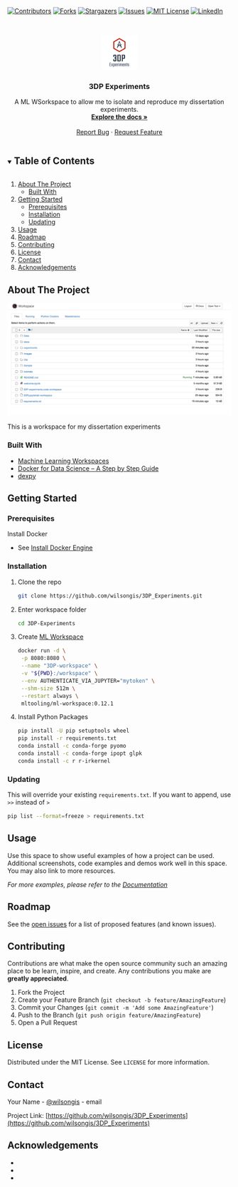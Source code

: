 <!--
*** Thanks for checking out the Best-README-Template. If you have a suggestion
*** that would make this better, please fork the repo and create a pull request
*** or simply open an issue with the tag "enhancement".
*** Thanks again! Now go create something AMAZING! :D
***
***
***
*** To avoid retyping too much info. Do a search and replace for the following:
*** wilsongis, 3DP-experiments, twitter_handle, email, project_title, project_description
-->



<!-- PROJECT SHIELDS -->
<!--
*** I'm using markdown "reference style" links for readability.
*** Reference links are enclosed in brackets [ ] instead of parentheses ( ).
*** See the bottom of this document for the declaration of the reference variables
*** for contributors-url, forks-url, etc. This is an optional, concise syntax you may use.
*** https://www.markdownguide.org/basic-syntax/#reference-style-links
-->
[![Contributors][contributors-shield]][contributors-url]
[![Forks][forks-shield]][forks-url]
[![Stargazers][stars-shield]][stars-url]
[![Issues][issues-shield]][issues-url]
[![MIT License][license-shield]][license-url]
[![LinkedIn][linkedin-shield]][linkedin-url]



<!-- PROJECT LOGO -->
<br />
<p align="center">
  <a href="https://github.com/wilsongis/3DP_Experiments">
    <img src="images/logo.png" alt="Logo" width="80" height="80">
  </a>

  <h3 align="center">3DP Experiments</h3>

  <p align="center">
    A ML WSorkspace to allow me to isolate and reproduce my dissertation experiments.
    <br />
    <a href="https://github.com/wilsongis/3DP_Experiments"><strong>Explore the docs »</strong></a>
    <br />
    <br />
    <a href="https://github.com/wilsongis/3DP_Experiments/issues">Report Bug</a>
    ·
    <a href="https://github.com/wilsongis/3DP_Experiments/issues">Request Feature</a>
  </p>
</p>



<!-- TABLE OF CONTENTS -->
<details open="open">
  <summary><h2 style="display: inline-block">Table of Contents</h2></summary>
  <ol>
    <li>
      <a href="#about-the-project">About The Project</a>
      <ul>
        <li><a href="#built-with">Built With</a></li>
      </ul>
    </li>
    <li>
      <a href="#getting-started">Getting Started</a>
      <ul>
        <li><a href="#prerequisites">Prerequisites</a></li>
        <li><a href="#installation">Installation</a></li>
        <li><a href="#updating">Updating</a></li>
      </ul>
    </li>
    <li><a href="#usage">Usage</a></li>
    <li><a href="#roadmap">Roadmap</a></li>
    <li><a href="#contributing">Contributing</a></li>
    <li><a href="#license">License</a></li>
    <li><a href="#contact">Contact</a></li>
    <li><a href="#acknowledgements">Acknowledgements</a></li>
  </ol>
</details>



<!-- ABOUT THE PROJECT -->
## About The Project

[![Product Name Screen Shot][product-screenshot]](https://example.com)

This is a workspace for my dissertation experiments


### Built With

* [Machine Learning Workspaces](https://github.com/ml-tooling/ml-workspace#getting-started)
* [Docker for Data Science – A Step by Step Guide](https://dagshub.com/blog/setting-up-data-science-workspace-with-docker/)
* [dexpy](https://statease.github.io/dexpy/)




<!-- GETTING STARTED -->
## Getting Started


### Prerequisites

Install Docker

* See [Install Docker Engine](https://docs.docker.com/engine/install/)

### Installation

1. Clone the repo
   ```sh
   git clone https://github.com/wilsongis/3DP_Experiments.git
   ```
2. Enter workspace folder
   ```sh
   cd 3DP-Experiments
   ```
3. Create [ML Workspace](https://github.com/ml-tooling/ml-workspace#getting-started)
   ```sh
   docker run -d \
    -p 8080:8080 \
    --name "3DP-workspace" \
    -v "${PWD}:/workspace" \
    --env AUTHENTICATE_VIA_JUPYTER="mytoken" \
    --shm-size 512m \
    --restart always \
    mltooling/ml-workspace:0.12.1
   ```
4. Install Python Packages
    ```sh
    pip install -U pip setuptools wheel
    pip install -r requirements.txt
    conda install -c conda-forge pyomo
    conda install -c conda-forge ipopt glpk
    conda install -c r r-irkernel
    ```
### Updating

This will override your existing `requirements.txt`. 
If you want to append, use `>>` instead of `>`
```sh
pip list --format=freeze > requirements.txt
```


<!-- USAGE EXAMPLES -->
## Usage

Use this space to show useful examples of how a project can be used. Additional screenshots, code examples and demos work well in this space. You may also link to more resources.

_For more examples, please refer to the [Documentation](https://example.com)_



<!-- ROADMAP -->
## Roadmap

See the [open issues](https://github.com/wilsongis/3DP_Experiments/issues) for a list of proposed features (and known issues).



<!-- CONTRIBUTING -->
## Contributing

Contributions are what make the open source community such an amazing place to be learn, inspire, and create. Any contributions you make are **greatly appreciated**.

1. Fork the Project
2. Create your Feature Branch (`git checkout -b feature/AmazingFeature`)
3. Commit your Changes (`git commit -m 'Add some AmazingFeature'`)
4. Push to the Branch (`git push origin feature/AmazingFeature`)
5. Open a Pull Request



<!-- LICENSE -->
## License

Distributed under the MIT License. See `LICENSE` for more information.



<!-- CONTACT -->
## Contact

Your Name - [@wilsongis](https://twitter.com/wilsongis) - email

Project Link: [https://github.com/wilsongis/3DP_Experiments](https://github.com/wilsongis/3DP_Experiments)



<!-- ACKNOWLEDGEMENTS -->
## Acknowledgements

* []()
* []()
* []()





<!-- MARKDOWN LINKS & IMAGES -->
<!-- https://www.markdownguide.org/basic-syntax/#reference-style-links -->
[contributors-shield]: https://img.shields.io/github/contributors/wilsongis/repo.svg?style=for-the-badge
[contributors-url]: https://github.com/wilsongis/3DP_Experiments/graphs/contributors
[forks-shield]: https://img.shields.io/github/forks/wilsongis/repo.svg?style=for-the-badge
[forks-url]: https://github.com/wilsongis/3DP_Experiments/network/members
[stars-shield]: https://img.shields.io/github/stars/wilsongis/repo.svg?style=for-the-badge
[stars-url]: https://github.com/wilsongis/3DP_Experiments/stargazers
[issues-shield]: https://img.shields.io/github/issues/wilsongis/repo.svg?style=for-the-badge
[issues-url]: https://github.com/wilsongis/3DP_Experiments/issues
[license-shield]: https://img.shields.io/github/license/wilsongis/repo.svg?style=for-the-badge
[license-url]: https://github.com/wilsongis/3DP_Experiments/blob/master/LICENSE.txt
[linkedin-shield]: https://img.shields.io/badge/-LinkedIn-black.svg?style=for-the-badge&logo=linkedin&colorB=555
[linkedin-url]: https://linkedin.com/in/wilsongis
[product-screenshot]: images/3DP-workspace.png
